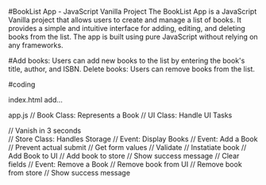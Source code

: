 #BookList App - JavaScript Vanilla Project
The BookList App is a JavaScript Vanilla project that allows users to create and manage a list of books. It provides a simple and intuitive interface for adding, editing, and deleting books from the list. The app is built using pure JavaScript without relying on any frameworks.


#Add books: Users can add new books to the list by entering the book's title, author, and ISBN.
Delete books: Users can remove books from the list.


#coding


index.html add...
<!-- <link rel="stylesheet" href="https://cdnjs.cloudflare.com/ajax/libs/font-awesome/6.4.0/css/all.min.css">
  <link rel="stylesheet" href="file:///Users/zarintasnim/Downloads/bootstrap.min.css"> -->


app.js 
// Book Class: Represents a Book
// UI Class: Handle UI Tasks
 <!-- const StoredBooks = [ 
         {
         title: 'Book One',
         author: 'John Doe',
         isbn: '3434434' 
         },
         {
           title: 'Book Two',
           author: 'John Doe',
           isbn: '45545'
         }
        ]; -->

// Vanish in 3 seconds     
// Store Class: Handles Storage
// Event: Display Books
// Event: Add a Book
 // Prevent actual submit
  // Get form values
  // Validate
  // Instatiate book
  // Add Book to UI
  // Add book to store
  // Show success message
  // Clear fields
// Event: Remove a Book
  // Remove book from UI
  // Remove book from store
  // Show success message
 
